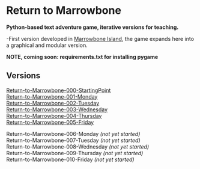 # Return to Marrowbone

**Python-based text adventure game, iterative versions for teaching.**

-First version developed in [Marrowbone Island](https://github.com/meggatron/marrowbone-island), the game expands here into a graphical and modular version.


**NOTE, coming soon: requirements.txt for installing pygame**

## Versions

[Return-to-Marrowbone-000-StartingPoint](../Marrowbone-Island-P2-000-StartingPoint/Marrowbone-Island-P2-000-StartingPoint.py)  
[Return-to-Marrowbone-001-Monday](../Marrowbone-Island-P2-001-Monday)  
[Return-to-Marrowbone-002-Tuesday](../Marrowbone-Island-P2-002-Tuesday)  
[Return-to-Marrowbone-003-Wednesday](../Marrowbone-Island-P2-003-Wednesday)  
[Return-to-Marrowbone-004-Thursday](../Marrowbone-Island-P2-004-Thursday)  
[Return-to-Marrowbone-005-Friday](../Marrowbone-Island-P2-005-Friday)  

Return-to-Marrowbone-006-Monday *(not yet started)*  
Return-to-Marrowbone-007-Tuesday *(not yet started)*  
Return-to-Marrowbone-008-Wednesday *(not yet started)*  
Return-to-Marrowbone-009-Thursday *(not yet started)*  
Return-to-Marrowbone-010-Friday *(not yet started)*